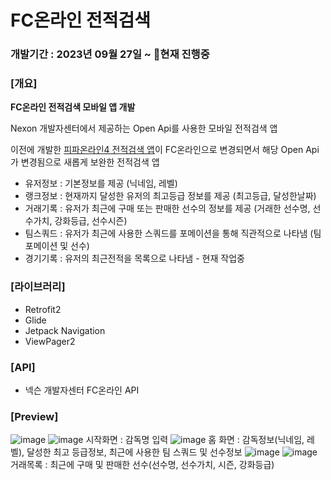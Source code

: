 # FC온라인 전적검색
### 개발기간 : 2023년 09월 27일 ~ 현재 진행중

### [개요]

**FC온라인 전적검색 모바일 앱 개발**

Nexon 개발자센터에서 제공하는 Open Api를 사용한 모바일 전적검색 앱

이전에 개발한 [피파온라인4 전적검색 앱](https://github.com/KHJ-11/FIFA_Search/)이
FC온라인으로 변경되면서 해당 Open Api가 변경됨으로 새롭게 보완한 전적검색 앱
 
* 유저정보 : 기본정보를 제공 (닉네임, 레벨)
* 랭크정보 : 현재까지 달성한 유저의 최고등급 정보를 제공 (최고등급, 달성한날짜)
* 거래기록 : 유저가 최근에 구매 또는 판매한 선수의 정보를 제공 (거래한 선수명, 선수가치, 강화등급, 선수시즌)
* 팀스쿼드 : 유저가 최근에 사용한 스쿼드를 포메이션을 통해 직관적으로 나타냄 (팀 포메이션 및 선수)
* 경기기록 : 유저의 최근전적을 목록으로 나타냄 - 현재 작업중

### [라이브러리]
* Retrofit2
* Glide
* Jetpack Navigation
* ViewPager2

### [API]
* 넥슨 개발자센터 FC온라인 API

### [Preview]
![image](https://github.com/KHJ-11/FC_Online/assets/72050086/cc015bfc-54a1-4484-a917-a486ba6004d4)
![image](https://github.com/KHJ-11/FC_Online/assets/72050086/5a4be556-f7c6-4645-a378-f986ea7a6876)
시작화면 : 감독명 입력
![image](https://github.com/KHJ-11/FC_Online/assets/72050086/e95274f0-0161-4d0f-aa69-4d1e328cdff0)
홈 화면 : 감독정보(닉네임, 레벨), 달성한 최고 등급정보, 최근에 사용한 팀 스쿼드 및 선수정보
![image](https://github.com/KHJ-11/FC_Online/assets/72050086/ae3ff476-ed09-4b09-8ab7-1ea736dd08b7)
![image](https://github.com/KHJ-11/FC_Online/assets/72050086/2dcf9f21-0051-439c-bae8-7769c756a19a)
거래목록 : 최근에 구매 및 판매한 선수(선수명, 선수가치, 시즌, 강화등급)
